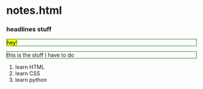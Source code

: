 # notes.html
<h3> headlines stuff </h3>
<p><mark> hey! </mark></p>
<style> p{border: 1px solid green}
div {border: 1px solid green} </style> 
<p> this is the stuff I have to do </p>
<ol>
<li> learn HTML 
<li> learn CSS
<li> learn python
</ol>
